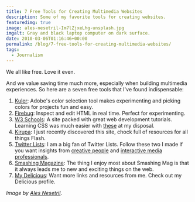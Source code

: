 ```yaml
---
title: 7 Free Tools for Creating Multimedia Websites
description: Some of my favorite tools for creating websites.
featuredimg: true
image: ales-nesetril-Im7lZjxeLhg-unsplash.jpg
imgalt: Gray and black laptop computer on dark surface.
date: 2010-03-06T01:16:46+00:00
permalink: /blog/7-free-tools-for-creating-multimedia-websites/
tags:
  - Journalism
---
```


We all like free. Love it even.

And we value saving time much more, especially when building multimedia experiences. So here are a seven free tools that I've found indispensable:

  1. [Kuler](http://kuler.adobe.com/): Adobe's color selection tool makes experimenting and picking colors for projects fun and easy.
  2. [Firebug](http://getfirebug.com/): Inspect and edit HTML in real time. Perfect for experimenting.
  3. [W3 Schools](http://www.w3schools.com/): A site packed with great web development tutorials. Learning CSS was much easier with <a href="http://www.w3schools.com/css/" rel="noopener noreferrer">these</a> at my disposal.
  4. [Kirupa](http://www.kirupa.com/): I just recently discovered this site, chock full of resources for all things Flash.
  5. [Twitter Lists](http://blog.twitter.com/2009/10/theres-list-for-that.html): I am a big fan of Twitter Lists. Follow these two I made if you want insights from [creative people](http://twitter.com/DavidAKennedy/creative) and [interactive media professionals](http://twitter.com/DavidAKennedy/internet-tech).
  6. [Smashing Magazine](http://www.smashingmagazine.com/): The thing I enjoy most about Smashing Mag is that it always leads me to new and exciting things on the web.
  7. [My Delicious](http://delicious.com/DavidAKennedy): Want more links and resources from me. Check out my Delicious profile.

_Image by [Ales Nesetril](https://unsplash.com/photos/Im7lZjxeLhg)_.
